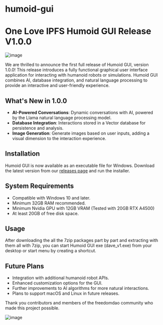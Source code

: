 # humoid-gui


# One Love IPFS Humoid GUI Release V1.0.0

![image](https://github.com/graylan0/humoid-gui/assets/34530588/7fd5a62d-02a5-4d0e-b33f-edb04d923f55)





We are thrilled to announce the first full release of Humoid GUI, version 1.0.0! This release introduces a fully functional graphical user interface application for interacting with humanoid robots or simulations. Humoid GUI combines AI, database integration, and natural language processing to provide an interactive and user-friendly experience.

## What's New in 1.0.0

- **AI-Powered Conversations**: Dynamic conversations with AI, powered by the Llama natural language processing model.
- **Database Integration**: Interactions stored in a Vector database for persistence and analysis.
- **Image Generation**: Generate images based on user inputs, adding a visual dimension to the interaction experience.


## Installation

Humoid GUI is now available as an executable file for Windows. Download the latest version from our [releases page](https://github.com/graylan0/humoid-gui/releases) and run the installer.

## System Requirements

- Compatible with Windows 10 and later.
- Minimum 32GB RAM recommended.
- Minimum Nvidia GPU with 12GB VRAM (Tested with 20GB RTX A4500)
- At least 20GB of free disk space.

## Usage

After downloading the all the 7zip packages part by part and extracting with them all with 7zip, you can start Humoid GUI exe (dave_v1.exe) from your desktop or start menu by creating a shortcut.


## Future Plans

- Integration with additional humanoid robot APIs.
- Enhanced customization options for the GUI.
- Further improvements to AI algorithms for more natural interactions.
- Plans to support macOS and Linux in future releases.



Thank you contributors and members of the freedomdao community who made this project possible.




![image](https://github.com/graylan0/humoid-gui/assets/34530588/b9644ccf-13f0-4600-bfad-b9a45ba5017c)

